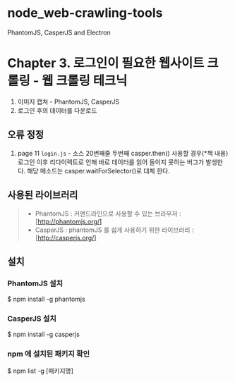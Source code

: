 # node_web-crawling-tools
PhantomJS, CasperJS and Electron

Chapter 3. 로그인이 필요한 웹사이트 크롤링 - 웹 크롤링 테크닉
============
1. 이미지 캡쳐 - PhantomJS, CasperJS
1. 로그인 후의 데이터를 다운로드

## 오류 정정
1. page 11 `login.js` - 소스 20번째줄 두번째 casper.then() 사용할 경우(*책 내용) 로그인 이후 리다이렉트로 인해 바로 데이터를 읽어 들이지 못하는 버그가 발생한다. 해당 메소드는 casper.waitForSelector()로 대체 한다.

## 사용된 라이브러리
> - PhantomJS : 커맨드라인으로 사용할 수 있는 브라우저 : [http://phantomjs.org/]
> - CasperJS : phantomJS 를 쉽게 사용하기 위한 라이브러리 : [http://casperjs.org/]

## 설치
### PhantomJS 설치
$ npm install -g phantomjs

### CasperJS  설치
$ npm install -g casperjs

### npm 에 설치된 패키지 확인
$ npm list -g [패키지명]